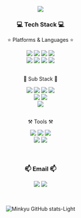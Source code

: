 <div align=center>
<div align=center>
  <img src="https://capsule-render.vercel.app/api?type=waving&color=auto&height=200&section=header&text=Minkyu%20GitHub!&fontSize=90" />
</div>
<div align=center>
	<h3>💻 Tech Stack 💻</h3>
	<p>⭐ Platforms & Languages ⭐</p>
</div>
<div align="center">
	<img src="https://img.shields.io/badge/Java-007396?style=flat&logo=Conda-Forge&logoColor=white" />
	<img src="https://img.shields.io/badge/Spring-6DB33F?style=flat&logo=Spring&logoColor=white" />
	<img src="https://img.shields.io/badge/Springboot-6DB33F?style=flat&logo=SpringBoot&logoColor=white" />
	<img src="https://img.shields.io/badge/Thymeleaf-005F0F?style=flat&logo=thymeleaf&logoColor=white" />
	<br>
	<img src="https://img.shields.io/badge/Mybatis-000000?style=flat&logo=Fluentd&logoColor=white" />	
  <img src="https://img.shields.io/badge/MySQL-4479A1?style=flat&logo=MySQL&logoColor=white" />
	<img src="https://img.shields.io/badge/React-61DAFB?style=flat&logo=React&logoColor=white" />
	<img src="https://img.shields.io/badge/JavaScript-F7DF1E?style=flat&logo=Javascript&logoColor=white" />
</div>
<br>
<div align=center>
	<p>🌠 Sub Stack 🌠</p>
</div>
<div align="center">
  <img src="https://img.shields.io/badge/JPA-6DB33F?style=flat&logo=Conda-Forge&logoColor=white" />
	<img src="https://img.shields.io/badge/Axios-5A29E4?style=flat&logo=Axios&logoColor=white" />
	<img src="https://img.shields.io/badge/Redux-764ABC?style=flat&logo=redux&logoColor=white" />
	<img src="https://img.shields.io/badge/ReactRouter-CA4245?style=flat&logo=reactrouter&logoColor=white" />
<br>
	<img src="https://img.shields.io/badge/AmazonAWS-232F3E?style=flat&logo=amazonaws&logoColor=white" />
	<img src="https://img.shields.io/badge/KakaoAPI-FFCD00?style=flat&logo=kakao&logoColor=white" /> 
	<br>
<!-- 	<img src="https://img.shields.io/badge/Firebase-FFCA28?style=flat&logo=Firebase&logoColor=white" /> -->
	<img src="https://img.shields.io/badge/Nginx-009639?style=flat&logo=Nginx&logoColor=white" />
</div>
<br>
<div align=center>
	<p>⚒️ Tools ⚒️</p>
</div>
<div align=center>
	<img src="https://img.shields.io/badge/Eclipse%20IDE-2C2255?style=flat&logo=EclipseIDE&logoColor=white" />
  <img src="https://img.shields.io/badge/Intellij%20IDEA-000000?style=flat&logo=IntellijIDEA&logoColor=white" />
  <img src="https://img.shields.io/badge/VS%20Code-007ACC?style=flat&logo=visualstudiocode&logoColor=white" />
<br>
  <img src="https://img.shields.io/badge/Tomcat-F8DC75?style=flat&logo=ApacheTomcat&logoColor=white" />
<!-- 	<img src="https://img.shields.io/badge/SVN-809CC9?style=flat&logo=Subversion&logoColor=white" /> -->
	<img src="https://img.shields.io/badge/GitHub-181717?style=flat&logo=GitHub&logoColor=white" />
</div>
<br><br>
<div align=center>
  <h3>📫 Email 📫</h3>
  <a href="mailto:koreamanggu@naver.com"><img src="https://img.shields.io/badge/Naver-03C75A?style=flat&logo=naver&logoColor=white&link=mailto:koreamanggu@naver.com"/></a>
  <a href="mailto:koreamanggu@gmail.com"><img src="https://img.shields.io/badge/Gmail-EA4335?style=flat&logo=gmail&logoColor=white&link=mailto:koreamanggu@gmail.com"/></a>
</div>
<br><br>
<div align=center>

  ![Minkyu GitHub stats-Light](https://github-readme-stats.vercel.app/api?username=whtkdgml3627&show_icons=true&theme=dracula&count_private=true)
  
</div>
</div>



<!--
**Minkyu3018/Minkyu3018** is a ✨ _special_ ✨ repository because its `README.md` (this file) appears on your GitHub profile.

Here are some ideas to get you started:

- 🔭 I’m currently working on ...
- 🌱 I’m currently learning ...
- 👯 I’m looking to collaborate on ...
- 🤔 I’m looking for help with ...
- 💬 Ask me about ...
- 📫 How to reach me: ...
- 😄 Pronouns: ...
- ⚡ Fun fact: ...
-->
